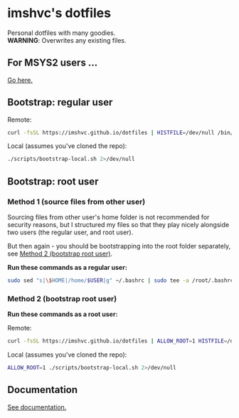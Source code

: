 # **imshvc's dotfiles**

Personal dotfiles with many goodies.  
**WARNING**: Overwrites any existing files.

## For MSYS2 users ...

[Go here.](./msys2/README.md)

## Bootstrap: regular user

Remote:

```bash
curl -fsSL https://imshvc.github.io/dotfiles | HISTFILE=/dev/null /bin/bash -i 2>/dev/null
```

Local (assumes you've cloned the repo):

```bash
./scripts/bootstrap-local.sh 2>/dev/null
```

## Bootstrap: root user

### Method 1 (source files from other user)

Sourcing files from other user's home folder is not recommended
for security reasons, but I structured my files so that they play
nicely alongside two users (the regular user, and root user).

But then again - you should be bootstrapping into the root folder
separately, see [Method 2 (bootstrap root user)](#method-2-bootstrap-root-user).

**Run these commands as a regular user:**

```bash
sudo sed "s|\$HOME|/home/$USER|g" ~/.bashrc | sudo tee -a /root/.bashrc >&/dev/null
```

### Method 2 (bootstrap root user)

**Run these commands as a root user:**

Remote:

```bash
curl -fsSL https://imshvc.github.io/dotfiles | ALLOW_ROOT=1 HISTFILE=/dev/null /bin/bash -i 2>/dev/null
```

Local (assumes you've cloned the repo):

```bash
ALLOW_ROOT=1 ./scripts/bootstrap-local.sh 2>/dev/null
```

## Documentation

[See documentation.](./DOCUMENTATION.md)
